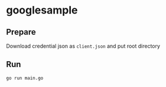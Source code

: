# googlesample
## Prepare
Download credential json as `client.json` and put root directory 

## Run
```bash
go run main.go
```
